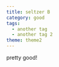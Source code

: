 ```yaml
---
title: seltzer B
category: good
tags:
  - another tag
  - another tag 2
theme: theme2
---
```

pretty good!